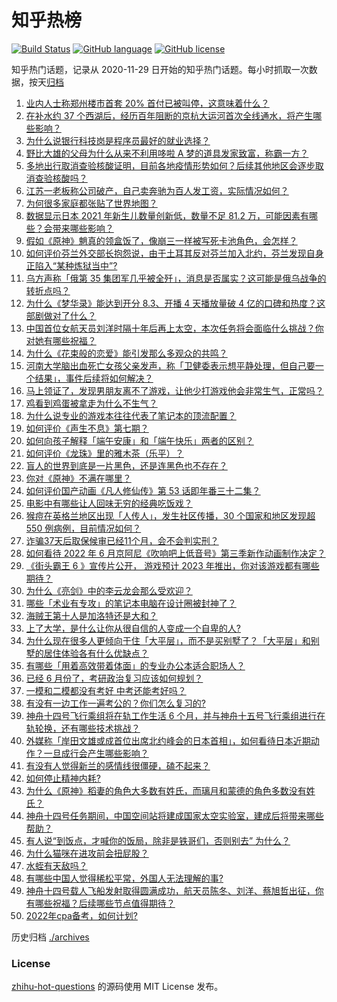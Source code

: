 # 知乎热榜
[![Build Status](https://github.com/ToWeLong/zhihu-hot-questions/workflows/CI/badge.svg)](https://github.com/ToWeLong/zhihu-hot-questions/actions)
[![GitHub language](https://img.shields.io/badge/language-golang-orange.svg)](https://golang.org/)
[![GitHub license](https://img.shields.io/github/license/ToWeLong/zhihu-hot-questions)](https://github.com/ToWeLong/zhihu-hot-questions/blob/main/LICENSE)

知乎热门话题，记录从 2020-11-29 日开始的知乎热门话题。每小时抓取一次数据，按天[归档](./archives)

<!-- BEGIN -->

1. [业内人士称郑州楼市首套  20% 首付已被叫停，这意味着什么？](https://www.zhihu.com/question/535705715)
1. [在补水约 37 个西湖后，经历百年阻断的京杭大运河首次全线通水，将产生哪些影响？](https://www.zhihu.com/question/535768408)
1. [为什么说银行科技岗是程序员最好的就业选择？](https://www.zhihu.com/question/380468704)
1. [野比大雄的父母为什么从来不利用哆啦 A 梦的道具发家致富，称霸一方？](https://www.zhihu.com/question/350330532)
1. [多地出行取消查验核酸证明，目前各地疫情形势如何？后续其他地区会逐步取消查验核酸吗？](https://www.zhihu.com/question/536080213)
1. [江苏一老板称公司破产，自己卖奔驰为百人发工资，实际情况如何？](https://www.zhihu.com/question/536063167)
1. [为何很多家庭都张贴了世界地图？](https://www.zhihu.com/question/439647670)
1. [数据显示日本 2021 年新生儿数量创新低，数量不足 81.2 万，可能因素有哪些？会带来哪些影响？](https://www.zhihu.com/question/536076998)
1. [假如《原神》魈真的领盒饭了，像崩三一样被写死卡池角色，会怎样？](https://www.zhihu.com/question/536057952)
1. [如何评价芬兰外交部长抱怨说，由于土耳其反对芬兰加入北约，芬兰发现自身正陷入“某种炼狱当中”?](https://www.zhihu.com/question/535906022)
1. [乌方声称「俄第 35 集团军几乎被全歼」，消息是否属实？这可能是俄乌战争的转折点吗？](https://www.zhihu.com/question/536131153)
1. [为什么《梦华录》能达到开分 8.3、开播 4 天播放量破 4 亿的口碑和热度？这部剧做对了什么？](https://www.zhihu.com/question/536143846)
1. [中国首位女航天员刘洋时隔十年后再上太空，本次任务将会面临什么挑战？你对她有哪些祝福？](https://www.zhihu.com/question/536011868)
1. [为什么《花束般的恋爱》能引发那么多观众的共鸣？](https://www.zhihu.com/question/514040752)
1. [河南大学脑出血死亡女孩父亲发声，称「卫健委表示想平静处理，但自己要一个结果」，事件后续将如何解决？](https://www.zhihu.com/question/536159376)
1. [马上领证了，发现男朋友离不了游戏，让他少打游戏他会非常生气，正常吗？](https://www.zhihu.com/question/533306641)
1. [鸡看到鸡蛋被拿走为什么不生气？](https://www.zhihu.com/question/24728044)
1. [为什么说专业的游戏本往往代表了笔记本的顶流配置？](https://www.zhihu.com/question/535795855)
1. [如何评价《声生不息》第七期？](https://www.zhihu.com/question/532783358)
1. [如何向孩子解释「端午安康」和「端午快乐」两者的区别？](https://www.zhihu.com/question/535874059)
1. [如何评价《龙珠》里的雅木茶（乐平）？](https://www.zhihu.com/question/36820641)
1. [盲人的世界到底是一片黑色，还是连黑色也不存在？](https://www.zhihu.com/question/48476818)
1. [你对《原神》不满在哪里？](https://www.zhihu.com/question/534964517)
1. [如何评价国产动画《凡人修仙传》第 53 话即年番三十二集？](https://www.zhihu.com/question/536139214)
1. [电影中有哪些让人回味无穷的经典吃饭戏？](https://www.zhihu.com/question/534562519)
1. [猴痘在英格兰地区出现「人传人」，发生社区传播，30 个国家和地区发现超 550 例病例，目前情况如何？](https://www.zhihu.com/question/535870873)
1. [诈骗37天后取保候审已经11个月，会不会判实刑？](https://www.zhihu.com/question/533075237)
1. [如何看待 2022 年 6 月京阿尼《吹响吧上低音号》第三季新作动画制作决定？](https://www.zhihu.com/question/536055572)
1. [《街头霸王 6 》宣传片公开， 游戏预计 2023 年推出，你对该游戏都有哪些期待？](https://www.zhihu.com/question/535873587)
1. [为什么《亮剑》中的李云龙会那么受欢迎？](https://www.zhihu.com/question/54268931)
1. [哪些「术业有专攻」的笔记本电脑在设计圈被封神了？](https://www.zhihu.com/question/535796591)
1. [海贼王第十人是加洛特还是大和？](https://www.zhihu.com/question/407282541)
1. [上了大学，是什么让你从很自信的人变成一个自卑的人?](https://www.zhihu.com/question/536041856)
1. [为什么现在很多人更倾向于住「大平层」，而不是买别墅了？「大平层」和别墅的居住体验各有什么优缺点？](https://www.zhihu.com/question/457661420)
1. [有哪些「用着高效带着体面」的专业办公本适合职场人？](https://www.zhihu.com/question/535796458)
1. [已经 6 月份了，考研政治复习应该如何规划？](https://www.zhihu.com/question/535733365)
1. [一模和二模都没有考好 中考还能考好吗？](https://www.zhihu.com/question/534969067)
1. [有没有一边工作一遍考公的？你们怎么复习的?](https://www.zhihu.com/question/532562578)
1. [神舟十四号飞行乘组将在轨工作生活 6 个月，并与神舟十五号飞行乘组进行在轨轮换，还有哪些技术挑战？](https://www.zhihu.com/question/536004742)
1. [外媒称「岸田文雄或成首位出席北约峰会的日本首相」，如何看待日本近期动作？一旦成行会产生哪些影响？](https://www.zhihu.com/question/536153376)
1. [有没有人觉得新兰的感情线很僵硬，磕不起来？](https://www.zhihu.com/question/514323674)
1. [如何停止精神内耗?](https://www.zhihu.com/question/492303242)
1. [为什么《原神》稻妻的角色大多数有姓氏，而璃月和蒙德的角色多数没有姓氏？](https://www.zhihu.com/question/525136677)
1. [神舟十四号任务期间，中国空间站将建成国家太空实验室，建成后将带来哪些帮助？](https://www.zhihu.com/question/536006161)
1. [有人说“到饭点，才喊你的饭局，除非是铁哥们，否则别去” 为什么？](https://www.zhihu.com/question/424940007)
1. [为什么猫咪在进攻前会扭屁股？](https://www.zhihu.com/question/23721414)
1. [水蛭有天敌吗？](https://www.zhihu.com/question/401825970)
1. [有哪些中国人觉得稀松平常，外国人无法理解的事?](https://www.zhihu.com/question/435879884)
1. [神舟十四号载人飞船发射取得圆满成功，航天员陈冬、刘洋、蔡旭哲出征，你有哪些祝福？后续哪些节点值得期待？](https://www.zhihu.com/question/536004111)
1. [2022年cpa备考，如何计划?](https://www.zhihu.com/question/483197501)

<!-- END -->

历史归档 [./archives](./archives)


### License
[zhihu-hot-questions](https://github.com/towelong/zhihu-hot-questions) 的源码使用 MIT License 发布。